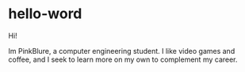 # hello-word

Hi!

Im PinkBlure, a computer engineering student. I like video games and coffee, and I seek to learn more on my own to complement my career.
